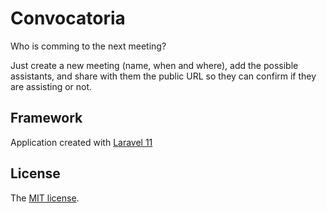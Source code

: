 # Convocatoria

Who is comming to the next meeting?


Just create a new meeting (name, when and where), add the possible assistants, and share with them the public URL so they can confirm if they are assisting or not.


## Framework

Application created with [Laravel 11](https://laravel.com/docs)

## License

The [MIT license](http://opensource.org/licenses/MIT).

